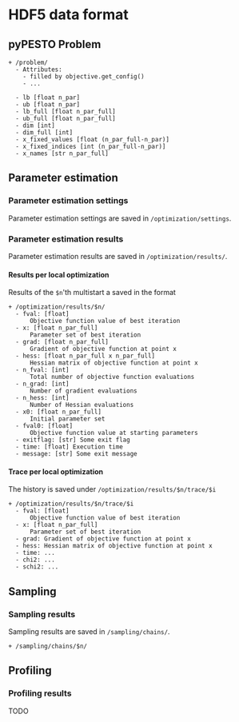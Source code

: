 # HDF5 data format

## pyPESTO Problem

```
+ /problem/
  - Attributes:
    - filled by objective.get_config()
    - ...
    
  - lb [float n_par]
  - ub [float n_par]
  - lb_full [float n_par_full]
  - ub_full [float n_par_full]
  - dim [int]
  - dim_full [int]
  - x_fixed_values [float (n_par_full-n_par)]
  - x_fixed_indices [int (n_par_full-n_par)]
  - x_names [str n_par_full]
```

## Parameter estimation


### Parameter estimation settings
Parameter estimation settings are saved in `/optimization/settings`.

### Parameter estimation results
Parameter estimation results are saved in `/optimization/results/`.

#### Results per local optimization
Results of the `$n`'th multistart a saved in the format
```
+ /optimization/results/$n/
  - fval: [float]
      Objective function value of best iteration
  - x: [float n_par_full]
      Parameter set of best iteration
  - grad: [float n_par_full]
      Gradient of objective function at point x
  - hess: [float n_par_full x n_par_full]
      Hessian matrix of objective function at point x
  - n_fval: [int]
      Total number of objective function evaluations
  - n_grad: [int]
      Number of gradient evaluations
  - n_hess: [int]
      Number of Hessian evaluations
  - x0: [float n_par_full]
      Initial parameter set
  - fval0: [float]
      Objective function value at starting parameters
  - exitflag: [str] Some exit flag
  - time: [float] Execution time
  - message: [str] Some exit message
```
#### Trace per local optimization
The history is saved under `/optimization/results/$n/trace/$i`
```
+ /optimization/results/$n/trace/$i
  - fval: [float]
      Objective function value of best iteration
  - x: [float n_par_full]
      Parameter set of best iteration
  - grad: Gradient of objective function at point x
  - hess: Hessian matrix of objective function at point x
  - time: ...
  - chi2: ...
  - schi2: ...
```

## Sampling


### Sampling results

Sampling results are saved in `/sampling/chains/`.
```
+ /sampling/chains/$n/
```


## Profiling


### Profiling results

TODO
